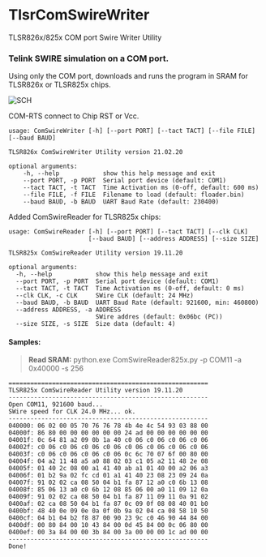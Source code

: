 # TlsrComSwireWriter
TLSR826x/825x COM port Swire Writer Utility


### Telink SWIRE simulation on a COM port.

Using only the COM port, downloads and runs the program in SRAM for TLSR826x or TLSR825x chips.

![SCH](https://github.com/pvvx/TlsrComSwireWriter/blob/master/schematicc.gif)

COM-RTS connect to Chip RST or Vcc.


    usage: ComSwireWriter [-h] [--port PORT] [--tact TACT] [--file FILE] [--baud BAUD]
    
    TLSR826x ComSwireWriter Utility version 21.02.20
    
    optional arguments:
        -h, --help            show this help message and exit
        --port PORT, -p PORT  Serial port device (default: COM1)
        --tact TACT, -t TACT  Time Activation ms (0-off, default: 600 ms)
        --file FILE, -f FILE  Filename to load (default: floader.bin)
        --baud BAUD, -b BAUD  UART Baud Rate (default: 230400)

Added ComSwireReader for TLSR825x chips:

    usage: ComSwireReader [-h] [--port PORT] [--tact TACT] [--clk CLK]
                          [--baud BAUD] [--address ADDRESS] [--size SIZE]
    
    TLSR825x ComSwireReader Utility version 19.11.20
    
    optional arguments:
      -h, --help            show this help message and exit
      --port PORT, -p PORT  Serial port device (default: COM1)
      --tact TACT, -t TACT  Time Activation ms (0-off, default: 0 ms)
      --clk CLK, -c CLK     SWire CLK (default: 24 MHz)
      --baud BAUD, -b BAUD  UART Baud Rate (default: 921600, min: 460800)
      --address ADDRESS, -a ADDRESS
                            SWire addres (default: 0x06bc (PC))
      --size SIZE, -s SIZE  Size data (default: 4)

#### Samples:
> **Read SRAM:** python.exe ComSwireReader825x.py -p COM11 -a 0x40000 -s 256
```
=======================================================
TLSR825x ComSwireReader Utility version 19.11.20
-------------------------------------------------------
Open COM11, 921600 baud...
SWire speed for CLK 24.0 MHz... ok.
-------------------------------------------------------
040000: 06 02 00 05 70 76 76 78 4b 4e 4c 54 93 03 88 00 
04000f: 86 80 00 00 00 00 00 00 24 ad 00 00 00 00 00 00 
04001f: 0c 64 81 a2 09 0b 1a 40 c0 06 c0 06 c0 06 c0 06 
04002f: c0 06 c0 06 c0 06 c0 06 c0 06 c0 06 c0 06 c0 06 
04003f: c0 06 c0 06 c0 06 c0 06 0c 6c 70 07 6f 00 80 00 
04004f: 04 a2 11 48 a5 a0 88 02 03 c1 05 a2 11 48 2e 08 
04005f: 01 40 2c 08 00 a1 41 40 ab a1 01 40 00 a2 06 a3 
04006f: 01 b2 9a 02 fc cd 01 a1 41 40 23 08 23 09 24 0a 
04007f: 91 02 02 ca 08 50 04 b1 fa 87 12 a0 c0 6b 13 08 
04008f: 85 06 13 a0 c0 6b 12 08 85 06 00 a0 11 09 12 0a 
04009f: 91 02 02 ca 08 50 04 b1 fa 87 11 09 11 0a 91 02 
0400af: 02 ca 08 50 04 b1 fa 87 0c 09 0f 08 08 40 01 b0 
0400bf: 48 40 0e 09 0e 0a 0f 0b 9a 02 04 ca 08 58 10 50 
0400cf: 04 b1 04 b2 f8 87 00 90 23 9c c0 46 90 44 84 00 
0400df: 00 80 84 00 10 43 84 00 0d 45 84 00 0c 06 80 00 
0400ef: 00 3a 84 00 00 3b 84 00 3a 00 00 00 1c ad 00 00 
-------------------------------------------------------
Done!
```
